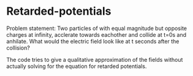 # Retarded-potentials

Problem statement: 
Two particles of with equal magnitude but opposite charges at infinity, 
acclerate towards eachother and collide at t=0s and anhilate.
What would the electric field look like at t seconds after the collision?

The code tries to give a qualitative approximation of the fields 
without actually solving for the equation for retarded potentials. 
